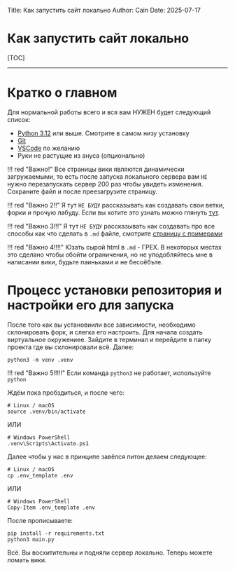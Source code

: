 Title: Как запустить сайт локально
Author: Cain
Date: 2025-07-17

# Как запустить сайт локально

[TOC]

---

# Кратко о главном
Для нормальной работы всего и вся вам НУЖЕН будет следующий список:

- [Python 3.12](https://www.python.org/downloads/release/python-3123/) или выше. Смотрите в самом низу установку
- [Git](https://git-scm.com/downloads)
- [VSCode](https://code.visualstudio.com/) по желанию
- Руки не растущие из ануса (опционально)

!!! red "Важно!"
    Все страницы вики являются динамически загружаемыми, то есть после запуска локального сервера вам `НЕ` нужно перезапускать сервер 200 раз чтобы увидеть изменения. Сохраните файл и после преезагрузите страницу.

!!! red "Важно 2!!"
    Я тут `НЕ БУДУ` рассказывать как создавать свои ветки, форки и прочую лабуду. Если вы хотите это узнать можно глянуть [тут](https://bestprogrammer.ru/programmirovanie-i-razrabotka/kak-sdelat-pulrekvest-na-github-poshagovoe-rukovodstvo-dlya-nachinayushix).

!!! red "Важно 3!!!"
    Я тут `НЕ БУДУ` рассказывать как создавать про все способы как что сделать в `.md` файле, смотрите [страницу с примерами](/wiki/example)

!!! red "Важно 4!!!!"
    Юзать сырой html в `.md` - ГРЕХ. В некоторых местах это сделано чтобы обойти ограничения, но не уподобляйтесь мне в написании вики, будьте паиньками и не бесоёбъте.

# Процесс установки репозитория и настройки его для запуска
После того как вы установиили все зависимости, необходимо склонировать форк, и слегка его настроить. Для начала создать виртуальное окружениее. Зайдите в терминал и перейдите в папку проекта где вы склонировали всё. Далее:
```
python3 -m venv .venv
```
!!! red "Важно 5!!!!!"
    Eсли команда `python3` не работает, используйте `python`

Ждём пока пробздиться, и после чего:
```
# Linux / macOS
source .venv/bin/activate
```
ИЛИ
```
# Windows PowerShell
.venv\Scripts\Activate.ps1
```

Далее чтобы у нас в принципе завёлся питон делаем следующее:
```
# Linux / macOS
cp .env_template .env
```
ИЛИ
```
# Windows PowerShell
Copy-Item .env_template .env
```

После прописываете:
```
pip install -r requirements.txt
python3 main.py
```

Всё. Вы восхитительны и подняли сервер локально. Теперь можете ломать вики.